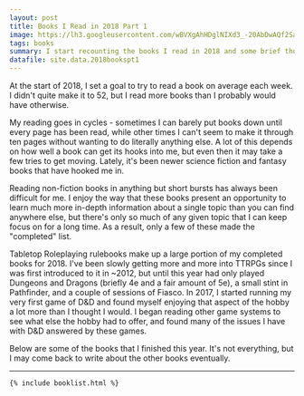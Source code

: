 ```yaml
---
layout: post
title: Books I Read in 2018 Part 1
image: https://lh3.googleusercontent.com/wBVXgAhHDglNIXd3_-20AbDwAQf2Sajn-cfDicWhz86Hrq0tNlhSrp_tPF-tOTDwLFsiKG3ceVmIzFYwiV1cjiIZNrjRS8a12ECvlRaSp5RnL1qEprYQzY0TYX3HZBhSGJCx2L1zRtk=w2400
tags: books
summary: I start recounting the books I read in 2018 and some brief thoughts on each.
datafile: site.data.2018bookspt1
---
```

At the start of 2018, I set a goal to try to read a book on average each week. I didn't quite make it to 52, but I read more books than I probably would have otherwise. 

My reading goes in cycles - sometimes I can barely put books down until every page has been read, while other times I can't seem to make it through ten pages without wanting to do literally anything else. A lot of this depends on how well a book can get its hooks into me, but even then it may take a few tries to get moving. Lately, it's been newer science fiction and fantasy books that have hooked me in.

Reading non-fiction books in anything but short bursts has always been difficult for me. I enjoy the way that these books present an opportunity to learn much more in-depth information about a single topic than you can find anywhere else, but there's only so much of any given topic that I can keep focus on for a long time. As a result, only a few of these made the "completed" list.

Tabletop Roleplaying rulebooks make up a large portion of my completed books for 2018. I've been slowly getting more and more into TTRPGs since I was first introduced to it in ~2012, but until this year had only played Dungeons and Dragons (briefly 4e and a fair amount of 5e), a small stint in Pathfinder, and a couple of sessions of Fiasco. In 2017, I started running my very first game of D&D and found myself enjoying that aspect of the hobby a lot more than I thought I would. I began reading other game systems to see what else the hobby had to offer, and found many of the issues I have with D&D answered by these games.

Below are some of the books that I finished this year. It's not everything, but I may come back to write about the other books eventually.

---

    {% include booklist.html %}
